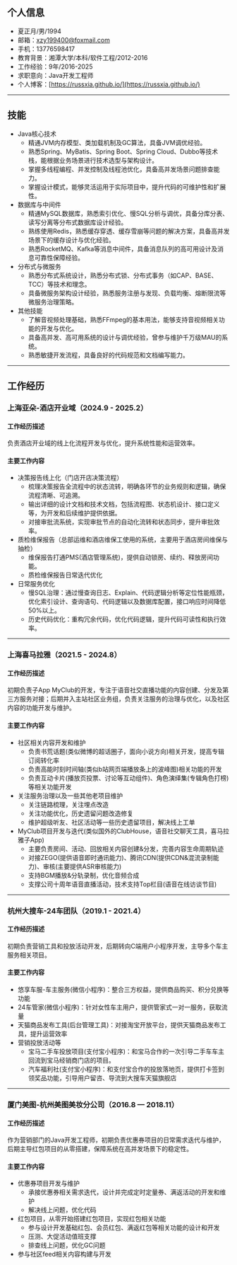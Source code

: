 ## 个人信息
- 夏正月/男/1994
- 邮箱：xzy199400@foxmail.com
- 手机：13776598417
- 教育背景：湘潭大学/本科/软件工程/2012-2016
- 工作经验：9年/2016-2025
- 求职意向：Java开发工程师
- 个人博客：[https://russxia.github.io/](https://russxia.github.io/)
---
## 技能
+ Java核心技术
  + 精通JVM内存模型、类加载机制及GC算法，具备JVM调优经验。
  + 熟悉Spring、MyBatis、Spring Boot、Spring Cloud、Dubbo等技术栈，能根据业务场景进行技术选型与架构设计。
  + 掌握多线程编程、并发控制及线程池优化，具备高并发场景问题排查能力。
  + 掌握设计模式，能够灵活运⽤于实际项⽬中，提升代码的可维护性和扩展性。
+ 数据库与中间件
  + 精通MySQL数据库，熟悉索引优化、慢SQL分析与调优，具备分库分表、读写分离等分布式数据库设计经验。
  + 熟练使用Redis，熟悉缓存穿透、缓存雪崩等问题的解决方案，具备高并发场景下的缓存设计与优化经验。
  + 熟悉RocketMQ、Kafka等消息中间件，具备消息队列的高可用设计及消息可靠性保障经验。
+ 分布式与微服务
  + 熟悉分布式系统设计，熟悉分布式锁、分布式事务（如CAP、BASE、TCC）等技术和理念。
  + 具备微服务架构设计经验，熟悉服务注册与发现、负载均衡、熔断限流等微服务治理策略。
+ 其他技能
  + 了解⾳视频处理基础，熟悉FFmpeg的基本⽤法，能够⽀持⾳视频相关功能的开发与优化。
  + 具备高并发、高可用系统的设计与调优经验，曾参与维护千万级MAU的系统。
  + 熟悉敏捷开发流程，具备良好的代码规范和文档编写能力。
---
## 工作经历
### 上海亚朵-酒店开业域（2024.9 - 2025.2）
#### 工作经历描述
负责酒店开业域的线上化流程开发与优化，提升系统性能和运营效率。
#### 主要工作内容
+ 决策报告线上化（门店开店决策流程）
  + 梳理决策报告全流程中的状态流转，明确各环节的业务规则和逻辑，确保流程清晰、可追溯。
  + 输出详细的设计文档和技术文档，包括流程图、状态机设计、接口定义等，为开发和后续维护提供依据。
  + 对接审批流系统，实现审批节点的自动化流转和状态同步，提升审批效率。
+ 质检维保报告（总部运维和酒店维保工使用的系统，主要用于酒店房间维保与抽检）
  + 维保报告打通PMS(酒店管理系统)，提供自动锁房、续约、释放房间功能。
  + 质检维保报告日常迭代优化
+ 日常服务优化
  + 慢SQL治理：通过慢查询日志、Explain、代码逻辑分析等定位性能瓶颈，优化索引设计、查询语句、代码逻辑以及数据库配置，接口响应时间降低50%以上。
  + 历史代码优化：重构冗余代码，优化代码逻辑，提升代码可读性和执行效率。
---
### 上海喜马拉雅（2021.5 - 2024.8）
#### 工作经历描述
初期负责子App MyClub的开发，专注于语音社交直播功能的内容创建、分发及第三方服务对接；后期并入主站社区业务组，负责关注服务的治理与优化，以及社区内容的功能开发与维护。
#### 主要工作内容
+ 社区相关内容开发和维护
  + 负责书荒话题(类似微博的超话圈子，面向小说方向)相关开发，提高专辑订阅转化率
  + 负责高能时刻时间轴(类似b站网页端播放条上的波峰图)相关功能的开发
  + 负责互动卡片(播放页投票、讨论等互动组件)、角色演绎集(专辑角色打榜)等相关功能开发
+ 关注服务治理以及一些其他老项目维护
  + 关注链路梳理，关注埋点改造
  + 关注功能优化，历史遗留问题改造修复
  + 维护超级听友、社区活动等一些历史遗留项目，解决线上工单
+ MyClub项目开发与迭代(类似国外的ClubHouse，语音社交聊天工具，喜马拉雅子App)
  + 主要负责房间、活动、回放相关内容创建&分发，完善内容生命周期轨迹
  + 对接ZEGO(提供语音即时通讯能力)、腾讯CDN(提供CDN&混流录制能力)、审核(主要提供ASR审核能力)
  + 支持BGM播放&分轨录制，优化音频合成
  + 支撑公司十周年语音直播活动，技术支持Top栏目(语音在线访谈节目)
---
### 杭州大搜车-24车团队（2019.1 - 2021.4）
#### 工作经历描述
初期负责营销工具和投放活动开发，后期转向C端用户小程序开发，主导多个车主服务相关项目。
#### 主要工作内容
+ 悠享车服-车主服务(微信小程序)：整合三方权益，提供商品购买、积分兑换等功能
+ 24车管家(微信小程序)：针对女性车主用户，提供管家式一对一服务，获取流量
+ 天猫商品发布工具(后台管理工具)：对接淘宝开放平台，提供天猫商品发布工具，提升运营效率
+ 营销投放活动等
  + 宝马二手车投放项目(支付宝小程序)：和宝马合作的一次引导二手车车主回流到宝马经销商门店的项目。
  + 汽车福利社(支付宝小程序)：和支付宝合作的投放落地页，提供打卡签到领奖品功能，引导用户留咨、导流到大搜车天猫旗舰店
---
### 厦门美图-杭州美图美妆分公司（2016.8 — 2018.11）
#### 工作经历描述
作为营销部门的Java开发工程师，初期负责优惠券项目的日常需求迭代与维护，后期主导红包项目的从零搭建，保障系统在高并发场景下的稳定性。
#### 主要工作内容
+ 优惠券项目开发与维护
  + 承接优惠券相关需求迭代，设计并完成定时定量券、满返活动的开发和维护
  + 解决线上问题，优化代码
+ 红包项目，从零开始搭建红包项目，实现红包相关功能
  + 参与设计开发基础红包、会员红包、满返红包等相关功能的设计和开发
  + 压测、大促活动值班支撑
  + 排查线上问题，优化GC问题
+ 参与社区feed相关内容构建与开发